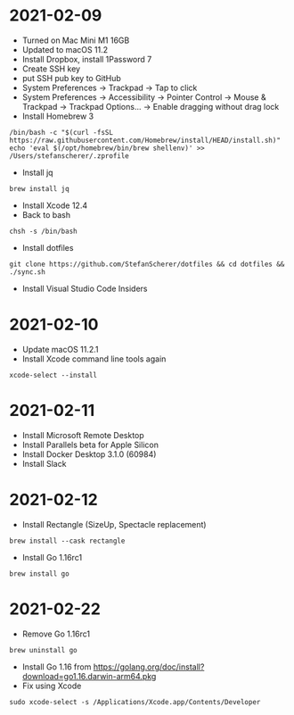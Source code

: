 # 2021-02-09

- Turned on Mac Mini M1 16GB 
- Updated to macOS 11.2
- Install Dropbox, install 1Password 7
- Create SSH key
- put SSH pub key to GitHub
- System Preferences -> Trackpad -> Tap to click
- System Preferences -> Accessibility -> Pointer Control -> Mouse & Trackpad -> Trackpad Options... -> Enable dragging without drag lock
- Install Homebrew 3
```
/bin/bash -c "$(curl -fsSL https://raw.githubusercontent.com/Homebrew/install/HEAD/install.sh)"
echo 'eval $(/opt/homebrew/bin/brew shellenv)' >> /Users/stefanscherer/.zprofile
```
- Install jq
```
brew install jq
```
- Install Xcode 12.4
- Back to bash
```
chsh -s /bin/bash
```
- Install dotfiles
```
git clone https://github.com/StefanScherer/dotfiles && cd dotfiles && ./sync.sh
```
- Install Visual Studio Code Insiders

# 2021-02-10

- Update macOS 11.2.1
- Install Xcode command line tools again
```
xcode-select --install
```

# 2021-02-11

- Install Microsoft Remote Desktop
- Install Parallels beta for Apple Silicon
- Install Docker Desktop 3.1.0 (60984)
- Install Slack

# 2021-02-12

- Install Rectangle (SizeUp, Spectacle replacement)
```
brew install --cask rectangle
```
- Install Go 1.16rc1
```
brew install go
```

# 2021-02-22
- Remove Go 1.16rc1
```
brew uninstall go
```
- Install Go 1.16 from https://golang.org/doc/install?download=go1.16.darwin-arm64.pkg
- Fix using Xcode
```
sudo xcode-select -s /Applications/Xcode.app/Contents/Developer
```

